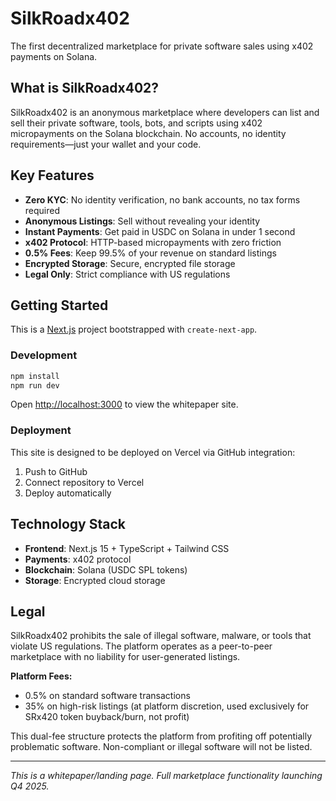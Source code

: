 # SilkRoadx402

The first decentralized marketplace for private software sales using x402 payments on Solana.

## What is SilkRoadx402?

SilkRoadx402 is an anonymous marketplace where developers can list and sell their private software, tools, bots, and scripts using x402 micropayments on the Solana blockchain. No accounts, no identity requirements—just your wallet and your code.

## Key Features

- **Zero KYC**: No identity verification, no bank accounts, no tax forms required
- **Anonymous Listings**: Sell without revealing your identity
- **Instant Payments**: Get paid in USDC on Solana in under 1 second
- **x402 Protocol**: HTTP-based micropayments with zero friction
- **0.5% Fees**: Keep 99.5% of your revenue on standard listings
- **Encrypted Storage**: Secure, encrypted file storage
- **Legal Only**: Strict compliance with US regulations

## Getting Started

This is a [Next.js](https://nextjs.org) project bootstrapped with `create-next-app`.

### Development

```bash
npm install
npm run dev
```

Open [http://localhost:3000](http://localhost:3000) to view the whitepaper site.

### Deployment

This site is designed to be deployed on Vercel via GitHub integration:

1. Push to GitHub
2. Connect repository to Vercel
3. Deploy automatically

## Technology Stack

- **Frontend**: Next.js 15 + TypeScript + Tailwind CSS
- **Payments**: x402 protocol
- **Blockchain**: Solana (USDC SPL tokens)
- **Storage**: Encrypted cloud storage

## Legal

SilkRoadx402 prohibits the sale of illegal software, malware, or tools that violate US regulations. The platform operates as a peer-to-peer marketplace with no liability for user-generated listings.

**Platform Fees:**
- 0.5% on standard software transactions
- 35% on high-risk listings (at platform discretion, used exclusively for SRx420 token buyback/burn, not profit)

This dual-fee structure protects the platform from profiting off potentially problematic software. Non-compliant or illegal software will not be listed.

---

*This is a whitepaper/landing page. Full marketplace functionality launching Q4 2025.*

